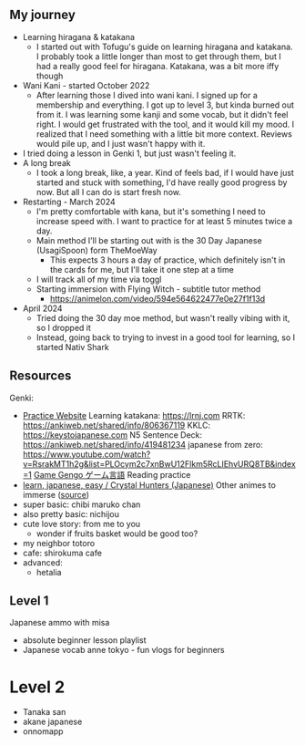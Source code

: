 ## My journey
- Learning hiragana & katakana
	- I started out with Tofugu's guide on learning hiragana and katakana. I probably took a little longer than most to get through them, but I had a really good feel for hiragana. Katakana, was a bit more iffy though
- Wani Kani - started October 2022
	- After learning those I dived into wani kani. I signed up for a membership and everything. I got up to level 3, but kinda burned out from it. I was learning some kanji and some vocab, but it didn't feel right. I would get frustrated with the tool, and it would kill my mood. I realized that I need something with a little bit more context. Reviews would pile up, and I just wasn't happy with it. 
- I tried doing a lesson in Genki 1, but just wasn't feeling it.
- A long break
	- I took a long break, like, a year. Kind of feels bad, if I would have just started and stuck with something, I'd have really good progress by now. But all I can do  is start fresh now.
- Restarting - March 2024
	- I'm pretty comfortable with kana, but it's something I need to increase speed with. I want to practice for at least 5 minutes twice a day.
	- Main method I'll be starting out with is the 30 Day Japanese (UsagiSpoon) form TheMoeWay
		- This expects 3 hours a day of practice, which definitely isn't in the cards for me, but I'll take it one step at a time
	- I will track all of my time via toggl
	- Starting immersion with Flying Witch - subtitle tutor method
		- https://animelon.com/video/594e564622477e0e27f1f13d
- April 2024
	- Tried doing the 30 day moe method, but wasn't really vibing with it, so I dropped it
	- Instead, going back to trying to invest in a good tool for learning, so I started Nativ Shark


## Resources
Genki:
- [Practice Website](https://www.reddit.com/r/LearnJapanese/comments/km2a2f/i_made_a_free_website_for_practicing_whats_taught/)
Learning katakana: https://lrnj.com
RRTK: https://ankiweb.net/shared/info/806367119
KKLC: https://keystojapanese.com
N5 Sentence Deck: https://ankiweb.net/shared/info/419481234
japanese from zero: https://www.youtube.com/watch?v=RsrakMT1h2g&list=PLOcym2c7xnBwU12Flkm5RcLIEhvURQ8TB&index=1
[Game Gengo ゲーム言語](https://youtube.com/@GameGengo?si=7xek2ndwX75kdL7X)
Reading practice
- [learn, japanese, easy / Crystal Hunters (Japanese)](https://www.pixiv.net/en/artworks/80075613)
Other animes to immerse ([source](https://www.youtube.com/watch?v=lktcZc9dYSI))
- super basic: chibi maruko chan
- also pretty basic: nichijou
- cute love story: from me to you
	- wonder if fruits basket would be good too?
- my neighbor totoro
- cafe: shirokuma cafe
- advanced:
	- hetalia

## Level 1
Japanese ammo with misa
- absolute beginner lesson playlist
- Japanese vocab
anne tokyo - fun vlogs for beginners

# Level 2
- Tanaka san
- akane japanese
- onnomapp